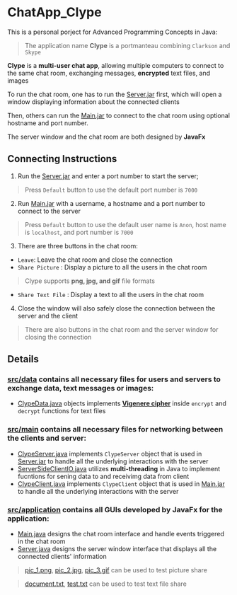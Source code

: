 # ChatApp_Clype
This is a personal porject for Advanced Programming Concepts in Java:

> The application name **Clype** is a portmanteau combining `Clarkson` and `Skype`


**Clype** is a **multi-user chat app**, allowing multiple computers to connect to the same chat room, exchanging messages, **encrypted** text files, and images 

To run the chat room, one has to run the [Server.jar](Server.jar) first, which will open a window displaying information about the connected clients

Then, others can run the [Main.jar](Main.jar) to connect to the chat room using optional hostname and port number.

The server window and the chat room are both designed by **JavaFx** 

## Connecting Instructions
1. Run the [Server.jar](Server.jar) and enter a port number to start the server; 
> Press `Default` button to use the default port number is `7000` 
2. Run [Main.jar](Main.jar) with a username, a hostname and a port number to connect to the server
> Press `Default` button to use the default user name is `Anon`, host name is `localhost`, and port number is `7000`
3. There are three buttons in the chat room:
  * `Leave`: Leave the chat room and close the connection                                                    
  * `Share Picture` : Display a picture to all the users in the chat room
  >  Clype supports **png, jpg, and gif** file formats
  * `Share Text File` : Display a text to all the users in the chat room
4. Close the window will also safely close the connection between the server and the client  
> There are also buttons in the chat room and the server window for closing the connection






## Details

### [src/data](src/data) contains all necessary files for users and servers to exchange data, text messages or images:

* [ClypeData.java](src/data/ClypeData.java) objects implements **[Vigenere cipher](https://en.wikipedia.org/wiki/Vigen%C3%A8re_cipher)** inside `encrypt` and `decrypt` functions for text files

### [src/main](src/main) contains all necessary files for networking between the clients and  server:
* [ClypeServer.java](src/main/ClypeServer.java) implements `ClypeServer` object that is used in [Server.jar](Server.jar) to handle all the underlying interactions with the server
* [ServerSideClientIO.java](src/main/ServerSideClientIO.java) utilizes **multi-threading** in Java to implement fucntions for sening data to and receivimg data from client
* [ClypeClient.java](src/main/ClypeClient.java) implements `ClypeClient` object that is used in [Main.jar](main.jar) to handle all the underlying interactions with the server


### [src/application](src/application) contains all GUIs developed by **JavaFx** for the application:
* [Main.java](src/application/Main.java) designs the chat room interface and handle events triggered in the chat room
* [Server.java](src/application/Server.java) designs the server window interface that displays all the connected clients' information

> [pic_1.png](pic_1.png), [pic_2.jpg](pic_2.jpg), [pic_3.gif](pic_3.gif) can be used to test picture share

> [document.txt](document.txt), [test.txt](test.txt) can be used to test text file share




